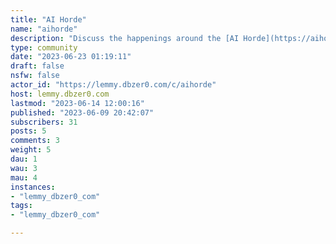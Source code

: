 ```yaml
---
title: "AI Horde" 
name: "aihorde"
description: "Discuss the happenings around the [AI Horde](https://aihorde.net)"
type: community
date: "2023-06-23 01:19:11"
draft: false
nsfw: false
actor_id: "https://lemmy.dbzer0.com/c/aihorde"
host: lemmy.dbzer0.com
lastmod: "2023-06-14 12:00:16"
published: "2023-06-09 20:42:07"
subscribers: 31
posts: 5
comments: 3
weight: 5
dau: 1
wau: 3
mau: 4
instances:
- "lemmy_dbzer0_com"
tags: 
- "lemmy_dbzer0_com"

---
```

